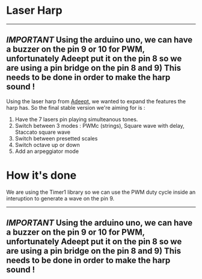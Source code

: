 # Laser Harp

---
*IMPORTANT*
Using the arduino uno, we can have a buzzer on the pin 9 or 10 for PWM, unfortunately Adeept put it on the pin 8 so we are using a pin bridge on the pin 8 and 9)
This needs to be done in order to make the harp sound !
---

Using the laser harp from [Adeept](http://www.adeept.com/adeept-laser-piano-laser-harp-kit-for-arduino-uno-r3-steam-starter-kit-arduino-starter-kit-with-tutorials_p0107_s0025.html), we wanted to expand the features the harp has.
So the final stable version we're aiming for is :
1. Have the 7 lasers pin playing simulteanous tones.
2. Switch between 3 modes : PWMc (strings), Square wave with delay, Staccato square wave
3. Switch between presetted scales
4. Switch octave up or down
5. Add an arpeggiator mode

# How it's done

We are using the Timer1 library so we can use the PWM duty cycle inside an interuption to generate a wave on the pin 9.

---
*IMPORTANT*
Using the arduino uno, we can have a buzzer on the pin 9 or 10 for PWM, unfortunately Adeept put it on the pin 8 so we are using a pin bridge on the pin 8 and 9)
This needs to be done in order to make the harp sound !
---
